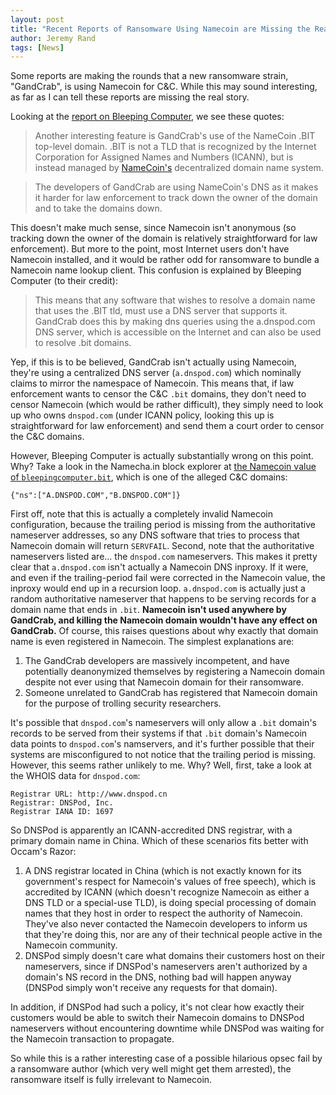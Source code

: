 ```yaml
---
layout: post
title: "Recent Reports of Ransomware Using Namecoin are Missing the Real Story"
author: Jeremy Rand
tags: [News]
---
```


Some reports are making the rounds that a new ransomware strain, "GandCrab", is using Namecoin for C&C.  While this may sound interesting, as far as I can tell these reports are missing the real story.

Looking at the [report on Bleeping Computer](https://www.bleepingcomputer.com/news/security/gandcrab-ransomware-distributed-by-exploit-kits-appends-gdcb-extension/), we see these quotes:

> Another interesting feature is GandCrab's use of the NameCoin .BIT top-level domain.  .BIT is not a TLD that is recognized by the Internet Corporation for Assigned Names and Numbers (ICANN), but is instead managed by [NameCoin's](https://namecoin.org/) decentralized domain name system.

> The developers of GandCrab are using NameCoin's DNS as it makes it harder for law enforcement to track down the owner of the domain and to take the domains down.

This doesn't make much sense, since Namecoin isn't anonymous (so tracking down the owner of the domain is relatively straightforward for law enforcement).  But more to the point, most Internet users don't have Namecoin installed, and it would be rather odd for ransomware to bundle a Namecoin name lookup client.  This confusion is explained by Bleeping Computer (to their credit):

> This means that any software that wishes to resolve a domain name that uses the .BIT tld, must use a DNS server that supports it. GandCrab does this by making dns queries using the a.dnspod.com DNS server, which is accessible on the Internet and can also  be used to resolve .bit domains.

Yep, if this is to be believed, GandCrab isn't actually using Namecoin, they're using a centralized DNS server (`a.dnspod.com`) which nominally claims to mirror the namespace of Namecoin.  This means that, if law enforcement wants to censor the C&C `.bit` domains, they don't need to censor Namecoin (which would be rather difficult), they simply need to look up who owns `dnspod.com` (under ICANN policy, looking this up is straightforward for law enforcement) and send them a court order to censor the C&C domains.

However, Bleeping Computer is actually substantially wrong on this point.  Why?  Take a look in the Namecha.in block explorer at [the Namecoin value of `bleepingcomputer.bit`](https://namecha.in/name/d/bleepingcomputer), which is one of the alleged C&C domains:

~~~
{"ns":["A.DNSPOD.COM","B.DNSPOD.COM"]}
~~~

First off, note that this is actually a completely invalid Namecoin configuration, because the trailing period is missing from the authoritative nameserver addresses, so any DNS software that tries to process that Namecoin domain will return `SERVFAIL`.  Second, note that the authoritative nameservers listed are... the `dnspod.com` nameservers.  This makes it pretty clear that `a.dnspod.com` isn't actually a Namecoin DNS inproxy.  If it were, and even if the trailing-period fail were corrected in the Namecoin value, the inproxy would end up in a recursion loop.  `a.dnspod.com` is actually just a random authoritative nameserver that happens to be serving records for a domain name that ends in `.bit`.  **Namecoin isn't used anywhere by GandCrab, and killing the Namecoin domain wouldn't have any effect on GandCrab.**  Of course, this raises questions about why exactly that domain name is even registered in Namecoin.  The simplest explanations are:

1. The GandCrab developers are massively incompetent, and have potentially deanonymized themselves by registering a Namecoin domain despite not ever using that Namecoin domain for their ransomware.
2. Someone unrelated to GandCrab has registered that Namecoin domain for the purpose of trolling security researchers.

It's possible that `dnspod.com`'s nameservers will only allow a `.bit` domain's records to be served from their systems if that `.bit` domain's Namecoin data points to `dnspod.com`'s namservers, and it's further possible that their systems are misconfigured to not notice that the trailing period is missing.  However, this seems rather unlikely to me.  Why?  Well, first, take a look at the WHOIS data for `dnspod.com`:

~~~
Registrar URL: http://www.dnspod.cn
Registrar: DNSPod, Inc.
Registrar IANA ID: 1697
~~~

So DNSPod is apparently an ICANN-accredited DNS registrar, with a primary domain name in China.  Which of these scenarios fits better with Occam's Razor:

1. A DNS registrar located in China (which is not exactly known for its government's respect for Namecoin's values of free speech), which is accredited by ICANN (which doesn't recognize Namecoin as either a DNS TLD or a special-use TLD), is doing special processing of domain names that they host in order to respect the authority of Namecoin.  They've also never contacted the Namecoin developers to inform us that they're doing this, nor are any of their technical people active in the Namecoin community.
2. DNSPod simply doesn't care what domains their customers host on their nameservers, since if DNSPod's nameservers aren't authorized by a domain's NS record in the DNS, nothing bad will happen anyway (DNSPod simply won't receive any requests for that domain).

In addition, if DNSPod had such a policy, it's not clear how exactly their customers would be able to switch their Namecoin domains to DNSPod nameservers without encountering downtime while DNSPod was waiting for the Namecoin transaction to propagate.

So while this is a rather interesting case of a possible hilarious opsec fail by a ransomware author (which very well might get them arrested), the ransomware itself is fully irrelevant to Namecoin.
